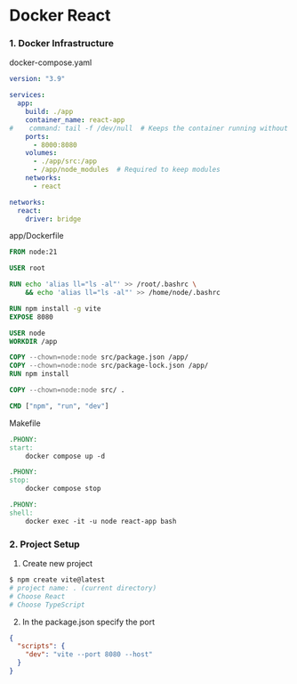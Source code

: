 # Docker React

### 1. Docker Infrastructure

docker-compose.yaml
```yaml
version: "3.9"

services:
  app:
    build: ./app
    container_name: react-app
#    command: tail -f /dev/null  # Keeps the container running without rebuilding process.
    ports:
      - 8000:8080
    volumes:
      - ./app/src:/app
      - /app/node_modules  # Required to keep modules
    networks:
      - react

networks:
  react:
    driver: bridge
```

app/Dockerfile
```Dockerfile
FROM node:21

USER root

RUN echo 'alias ll="ls -al"' >> /root/.bashrc \
    && echo 'alias ll="ls -al"' >> /home/node/.bashrc

RUN npm install -g vite
EXPOSE 8080

USER node
WORKDIR /app

COPY --chown=node:node src/package.json /app/
COPY --chown=node:node src/package-lock.json /app/
RUN npm install

COPY --chown=node:node src/ .

CMD ["npm", "run", "dev"]
```

Makefile
```Makefile
.PHONY:
start:
	docker compose up -d

.PHONY:
stop:
	docker compose stop

.PHONY:
shell:
	docker exec -it -u node react-app bash
```

### 2. Project Setup

1. Create new project
```bash
$ npm create vite@latest
# project name: . (current directory)
# Choose React
# Choose TypeScript
```

2. In the package.json specify the port
```json
{
  "scripts": {
    "dev": "vite --port 8080 --host"
  }
}
```
